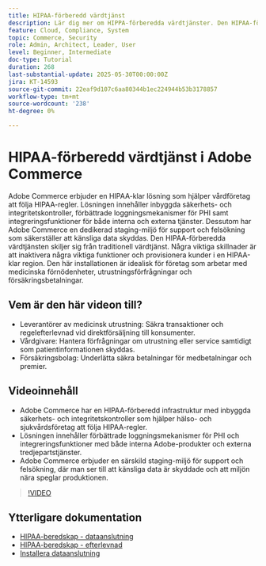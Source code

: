 ```yaml
---
title: HIPAA-förberedd värdtjänst
description: Lär dig mer om HIPPA-förberedda värdtjänster. Den HIPAA-förberedda lösningen i Adobe Commerce säkerställer säker och kompatibel e-handel för hälso- och sjukvårdsföretag.
feature: Cloud, Compliance, System
topic: Commerce, Security
role: Admin, Architect, Leader, User
level: Beginner, Intermediate
doc-type: Tutorial
duration: 268
last-substantial-update: 2025-05-30T00:00:00Z
jira: KT-14593
source-git-commit: 22eaf9d107c6aa80344b1ec224944b53b3178857
workflow-type: tm+mt
source-wordcount: '238'
ht-degree: 0%

---
```



# HIPAA-förberedd värdtjänst i Adobe Commerce

Adobe Commerce erbjuder en HIPAA-klar lösning som hjälper vårdföretag att följa HIPAA-regler. Lösningen innehåller inbyggda säkerhets- och integritetskontroller, förbättrade loggningsmekanismer för PHI samt integreringsfunktioner för både interna och externa tjänster. Dessutom har Adobe Commerce en dedikerad staging-miljö för support och felsökning som säkerställer att känsliga data skyddas. Den HIPAA-förberedda värdtjänsten skiljer sig från traditionell värdtjänst. Några viktiga skillnader är att inaktivera några viktiga funktioner och provisionera kunder i en HIPAA-klar region. Den här installationen är idealisk för företag som arbetar med medicinska förnödenheter, utrustningsförfrågningar och försäkringsbetalningar.

## Vem är den här videon till?

* Leverantörer av medicinsk utrustning: Säkra transaktioner och regelefterlevnad vid direktförsäljning till konsumenter.
* Vårdgivare: Hantera förfrågningar om utrustning eller service samtidigt som patientinformationen skyddas.
* Försäkringsbolag: Underlätta säkra betalningar för medbetalningar och premier.

## Videoinnehåll

* Adobe Commerce har en HIPAA-förberedd infrastruktur med inbyggda säkerhets- och integritetskontroller som hjälper hälso- och sjukvårdsföretag att följa HIPAA-regler.
* Lösningen innehåller förbättrade loggningsmekanismer för PHI och integreringsfunktioner med både interna Adobe-produkter och externa tredjepartstjänster.
* Adobe Commerce erbjuder en särskild staging-miljö för support och felsökning, där man ser till att känsliga data är skyddade och att miljön nära speglar produktionen.

>[!VIDEO](https://video.tv.adobe.com/v/3463177/?learn=on&enablevpops)

## Ytterligare dokumentation

* [HIPAA-beredskap - dataanslutning](https://experienceleague.adobe.com/sv/docs/commerce/data-connection/hipaa-readiness)
* [HIPAA-beredskap - efterlevnad](https://experienceleague.adobe.com/sv/docs/commerce-admin/start/compliance/hipaa-ready-service/overview)
* [Installera dataanslutning](https://experienceleague.adobe.com/sv/docs/commerce/data-connection/fundamentals/install)

